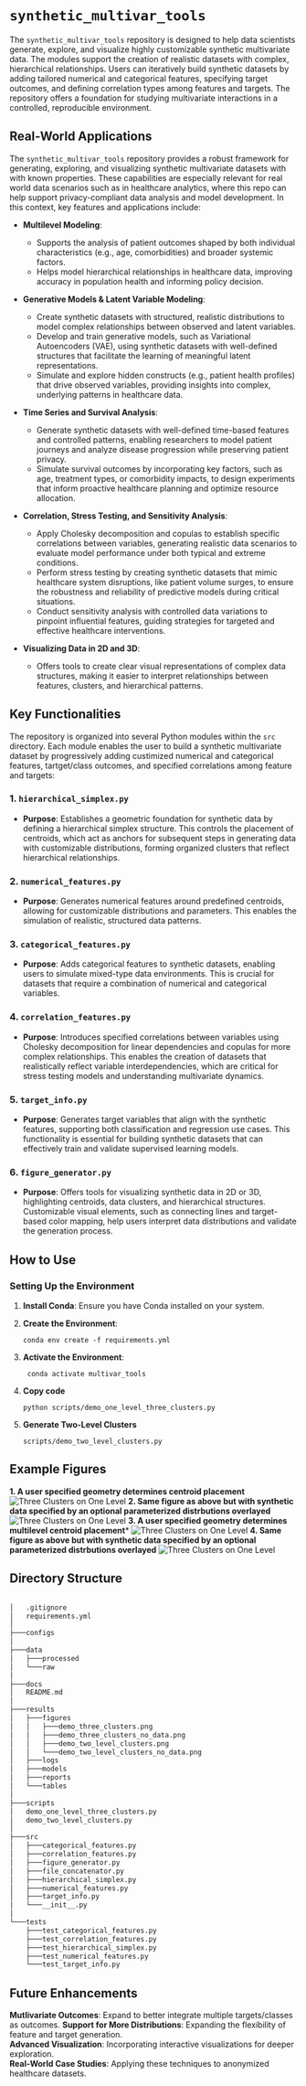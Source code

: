 # `synthetic_multivar_tools`

The `synthetic_multivar_tools` repository is designed to help data scientists generate, explore, and visualize highly customizable synthetic multivariate data. The modules support the creation of realistic datasets with complex, hierarchical relationships. Users can iteratively build synthetic datasets by adding tailored numerical and categorical features, specifying target outcomes, and defining correlation types among features and targets. The repository offers a foundation for studying multivariate interactions in a controlled, reproducible environment.

## Real-World Applications
The `synthetic_multivar_tools` repository provides a robust framework for generating, exploring, and visualizing synthetic multivariate datasets with with known properties. These capabilities are especially relevant for real world data scenarios such as in healthcare analytics, where this repo can help support privacy-compliant data analysis and model development. In this context, key features and applications include:

- **Multilevel Modeling**:
  - Supports the analysis of patient outcomes shaped by both individual characteristics (e.g., age, comorbidities) and broader systemic factors.
  - Helps  model hierarchical relationships in healthcare data, improving accuracy in population health and informing policy decision.

- **Generative Models & Latent Variable Modeling**:
   - Create synthetic datasets with structured, realistic distributions to model complex relationships between observed and latent variables. 
   - Develop and train generative models, such as Variational Autoencoders (VAE), using synthetic datasets with well-defined structures that facilitate the learning of meaningful latent representations.
   - Simulate and explore hidden constructs (e.g., patient health profiles) that drive observed variables, providing insights into complex, underlying patterns in healthcare data.

- **Time Series and Survival Analysis**:
  - Generate synthetic datasets with well-defined time-based features and controlled patterns, enabling researchers to model patient journeys and analyze disease progression while preserving patient privacy.
  - Simulate survival outcomes by incorporating key factors, such as age, treatment types, or comorbidity impacts, to design experiments that inform proactive healthcare planning and optimize resource allocation.

- **Correlation, Stress Testing, and Sensitivity Analysis**:
  - Apply Cholesky decomposition and copulas to establish specific correlations between variables, generating realistic data scenarios to evaluate model performance under both typical and extreme conditions.
  - Perform stress testing by creating synthetic datasets that mimic healthcare system disruptions, like patient volume surges, to ensure the robustness and reliability of predictive models during critical situations.
  - Conduct sensitivity analysis with controlled data variations to pinpoint influential features, guiding strategies for targeted and effective healthcare interventions.

- **Visualizing Data in 2D and 3D**:
  - Offers tools to create clear visual representations of complex data structures, making it easier to interpret relationships between features, clusters, and hierarchical patterns.


## Key Functionalities

The repository is organized into several Python modules within the `src` directory. Each module enables the user to build a synthetic multivariate dataset by progressively adding custimized numerical and categorical features, tartget/class outcomes, and specified correlations among feature and targets:

### 1. **`hierarchical_simplex.py`**
- **Purpose**: Establishes a geometric foundation for synthetic data by defining a hierarchical simplex structure. This controls the placement of centroids, which act as anchors for subsequent steps in generating data with customizable distributions, forming organized clusters that reflect hierarchical relationships.

### 2. **`numerical_features.py`**
   - **Purpose**: Generates numerical features around predefined centroids, allowing for customizable distributions and parameters. This enables the simulation of realistic, structured data patterns.

### 3. **`categorical_features.py`**
   - **Purpose**: Adds categorical features to synthetic datasets, enabling users to simulate mixed-type data environments. This is crucial for datasets that require a combination of numerical and categorical variables.

### 4. **`correlation_features.py`**
   - **Purpose**: Introduces specified correlations between variables using Cholesky decomposition for linear dependencies and copulas for more complex relationships. This enables the creation of datasets that realistically reflect variable interdependencies, which are critical for stress testing models and understanding multivariate dynamics.


### 5. **`target_info.py`**
   - **Purpose**: Generates target variables that align with the synthetic features, supporting both classification and regression use cases. This functionality is essential for building synthetic datasets that can effectively train and validate supervised learning models.

### 6. **`figure_generator.py`**
   - **Purpose**: Offers tools for visualizing synthetic data in 2D or 3D, highlighting centroids, data clusters, and hierarchical structures. Customizable visual elements, such as connecting lines and target-based color mapping, help users interpret data distributions and validate the generation process.

## How to Use
### Setting Up the Environment
1. **Install Conda**: Ensure you have Conda installed on your system.

2. **Create the Environment**:
   ```
   conda env create -f requirements.yml
3. **Activate the Environment**:
   ```
    conda activate multivar_tools
4. **Copy code**
    ```  
    python scripts/demo_one_level_three_clusters.py
    ```
5. **Generate Two-Level Clusters**
    ```
    scripts/demo_two_level_clusters.py
    ```
    
## Example Figures
**1. A user specified geometry determines centroid placement**
![Three Clusters on One Level](results/figures/demo_three_clusters_no_data.png)
**2. Same figure as above but with synthetic data specified by an optional parameterized distrbutions overlayed**
![Three Clusters on One Level](results/figures/demo_three_clusters.png)
**3. A user specified geometry determines multilevel centroid placement***
![Three Clusters on One Level](results/figures/demo_two_level_clusters_no_data.png)
**4. Same figure as above but with synthetic data specified by an optional parameterized distrbutions overlayed**
![Three Clusters on One Level](results/figures/demo_two_level_clusters.png)

## Directory Structure
```markdown

│   .gitignore
│   requirements.yml
│
├───configs
│
├───data
│   ├───processed
│   └───raw
│
├───docs
│   README.md
│
├───results
│   ├───figures
│   │   ├───demo_three_clusters.png
│   │   ├───demo_three_clusters_no_data.png
│   │   ├───demo_two_level_clusters.png
│   │   └───demo_two_level_clusters_no_data.png
│   ├───logs
│   ├───models
│   ├───reports
│   └───tables
│
├───scripts
│   demo_one_level_three_clusters.py
│   demo_two_level_clusters.py
│
├───src
│   ├───categorical_features.py
│   ├───correlation_features.py
│   ├───figure_generator.py
│   ├───file_concatenator.py
│   ├───hierarchical_simplex.py
│   ├───numerical_features.py
│   ├───target_info.py
│   └───__init__.py
│
└───tests
    ├───test_categorical_features.py
    ├───test_correlation_features.py
    ├───test_hierarchical_simplex.py
    ├───test_numerical_features.py
    └───test_target_info.py
```
## Future Enhancements
**Mutlivariate Outcomes**: Expand to better integrate multiple targets/classes as outcomes. 
**Support for More Distributions**: Expanding the flexibility of feature and target generation.   
**Advanced Visualization**: Incorporating interactive visualizations for deeper exploration.  
**Real-World Case Studies**: Applying these techniques to anonymized healthcare datasets.

